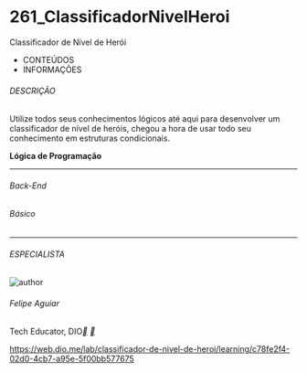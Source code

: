 # 261_ClassificadorNivelHeroi
Classificador de Nível de Herói



- CONTEÚDOS
- INFORMAÇÕES

###### DESCRIÇÃO

Utilize todos seus conhecimentos lógicos até aqui para desenvolver um classificador de nível de heróis, chegou a hora de usar todo seu conhecimento em estruturas condicionais.

**Lógica de Programação**

------

###### Back-End

###### Básico

------

###### ESPECIALISTA

![author](https://hermes.dio.me/users/author/photos/e0aa7c57-89e3-41ff-a60b-09dc7a9bc6e9.png)

###### Felipe Aguiar

Tech Educator, DIO[**](https://www.linkedin.com/in/felipe-aguiar-047/) [**](https://github.com/felipeAguiarCode)



https://web.dio.me/lab/classificador-de-nivel-de-heroi/learning/c78fe2f4-02d0-4cb7-a95e-5f00bb577675
